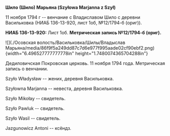 **Шило (Шило) Марьяна (Szyłowa Marjanna z Szył)**

11 ноября 1794 г -- венчание с Владиславом Шило с деревни Васильковка
(НИАБ 136-13-920, лист 1об, №12/1794-б (ориг)).

**НИАБ 136-13-920:** Лист 1об. **Метрическая запись №12/1794-б (ориг).**

![](./Осовская волость/Васильковка/Шилы/Владыслав Марьяна/media/86f9f5a249dd87c7d6e977f995aade02cf90ebf2.png){width="6.496527777777778in"
height="1.7480074365704288in"}

Дедиловичская Покровская церковь. 11 ноября 1794 года. Метрическая
запись о венчании.

Szyło Władysław -- жених, деревня Васильковка.

Szyłowna Marjanna -- невеста, деревня Васильковка.

Szyło Mikołay -- свидетель.

Szyło Pawluk -- свидетель.

Szyło Wasil -- свидетель.

Jazgunowicz Antoni -- ксёндз.
